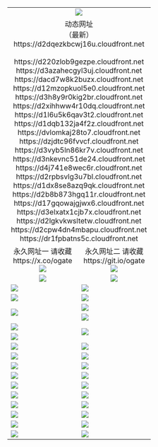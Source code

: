 ﻿<table>
  <tr></tr>
  <tr><td colspan=2 align=center><img src="https://d2dqezkbcwj16u.cloudfront.net/Up/oGate.jpg" /></td></tr>
  <tr><td colspan=2 align=center>动态网址<br/>（最新）
<br>https://d2dqezkbcwj16u.cloudfront.net
<br>
<br>https://d220zlob9gezpe.cloudfront.net
<br>https://d3azahecgyl3uj.cloudfront.net
<br>https://dacd7w8k2buzx.cloudfront.net
<br>https://d12mzopkuol5e0.cloudfront.net
<br>https://d3h8y9r0kig2br.cloudfront.net
<br>https://d2xihhww4r10dq.cloudfront.net
<br>https://d1l6u5k6qav3t2.cloudfront.net
<br>https://d1dqb132ja4f2z.cloudfront.net
<br>https://dvlomkaj28to7.cloudfront.net
<br>https://dzjdtc96fvvcf.cloudfront.net
<br>https://d3vyb5ln86kr7v.cloudfront.net
<br>https://d3nkevnc51de24.cloudfront.net
<br>https://d4j741e8wec6r.cloudfront.net
<br>https://d2rpbsvlg3u7bl.cloudfront.net
<br>https://d1dx8se8azq9qk.cloudfront.net
<br>https://d2b8b873hgq11r.cloudfront.net
<br>https://d17gqowajgjwx6.cloudfront.net
<br>https://d3elxatx1cjb7x.cloudfront.net
<br>https://d2lgkvkwsltetw.cloudfront.net
<br>https://d2cpw4dn4mbapu.cloudfront.net
<br>https://dr1fpbatns5c.cloudfront.net
    </td>
  </tr>
  <tr>
    <td align=center>永久网址一 请收藏<br/>https://x.co/ogate<br><img src="https://d2dqezkbcwj16u.cloudfront.net/Up/0WMGD1.png" /></td>
    <td align=center>永久网址二 请收藏<br/>https://git.io/ogate<br><img src="https://d2dqezkbcwj16u.cloudfront.net/Up/0WMGD2.png" /></td>
  </tr>
  <tr>
    <td align=center><a href="https://d2dqezkbcwj16u.cloudfront.net/?from=github"><img src="https://d2dqezkbcwj16u.cloudfront.net/Up/0WMPG.jpg" /></a></td>
    <td align=center><a href="https://d2dqezkbcwj16u.cloudfront.net/ogUP.aspx?name=0oGate.apk&from=github"><img src="https://d2dqezkbcwj16u.cloudfront.net/Up/0WMAZ.jpg" /></a></td>
  </tr>
  <tr>
    <td><a href="https://d2dqezkbcwj16u.cloudfront.net/oNote.aspx?id=oGate&from=github" target="_blank"><img src="https://d2dqezkbcwj16u.cloudfront.net/Up/0WCYY.jpg" /></a></td>
    <td><a href="https://d2dqezkbcwj16u.cloudfront.net/oNote.aspx?id=oNote&from=github" target="_blank"><img src="https://d2dqezkbcwj16u.cloudfront.net/Up/0WZTT.jpg" /></a></td>
  </tr>
  <tr>
    <td><a href="https://d2dqezkbcwj16u.cloudfront.net/ogDY.aspx?from=github" target="_blank"><img src="https://d2dqezkbcwj16u.cloudfront.net/Up/DY.jpg"/></a></td>
    <td><a href="https://d2dqezkbcwj16u.cloudfront.net/ogST.aspx?from=github" target="_blank"><img src="https://d2dqezkbcwj16u.cloudfront.net/Up/ST.jpg"/></a></td>
  </tr>
  <tr>
    <td rowspan=2><a href="https://d2dqezkbcwj16u.cloudfront.net/ogUP.aspx?name=WJ.mp4&from=github" target="_blank"><img src="https://d2dqezkbcwj16u.cloudfront.net/Up/WJ.jpg" /></a></td>
    <td><a href="https://d2dqezkbcwj16u.cloudfront.net/ogUP.aspx?name=DKC.mp4&count=17&from=github" target="_blank"><img src="https://d2dqezkbcwj16u.cloudfront.net/Up/DKC.jpg" /></a></td> 
  </tr>
  <tr>
    <td><a href="https://d2dqezkbcwj16u.cloudfront.net/ogUP.aspx?name=LRWS.mp4&count=6B:14,5A:10,5B:35,4A:14,4B:19,3A:10,3B:26,2A:16,2B:21,1A:23,1B:29&from=github" target="_blank"><img src="https://d2dqezkbcwj16u.cloudfront.net/Up/LRWS.jpg" /></a></td>
  </tr>
  <tr>
    <td><a href="https://d2dqezkbcwj16u.cloudfront.net/ogUP.aspx?name=JQR.mp4&count=2&from=github" target="_blank"><img src="https://d2dqezkbcwj16u.cloudfront.net/Up/JQR.jpg" /></a></td>   
    <td rowspan=2><a href="https://d2dqezkbcwj16u.cloudfront.net/ogUP.aspx?name=JP.mp4&count=9&from=github" target="_blank"><img src="https://d2dqezkbcwj16u.cloudfront.net/Up/JP.jpg" /></td>
  </tr>
  <tr>
    <td><a href="https://d2dqezkbcwj16u.cloudfront.net/ogUP.aspx?name=ZSJ.mp4&count=16&from=github" target="_blank"><img src="https://d2dqezkbcwj16u.cloudfront.net/Up/ZSJ.jpg" /></a></td>
  </tr>
  <tr>
    <td><a href="https://d2dqezkbcwj16u.cloudfront.net/ogUP.aspx?name=SSZJ.mp4&count=7&current=2&from=github" target="_blank"><img src="https://d2dqezkbcwj16u.cloudfront.net/Up/SSZJ.jpg" /></a></td>
    <td><a href="https://d2dqezkbcwj16u.cloudfront.net/ogUP.aspx?name=WH.mp4&from=github" target="_blank"><img src="https://d2dqezkbcwj16u.cloudfront.net/Up/WH.jpg" /></a></td>
  </tr>
  <tr>
    <td><a href="https://d2dqezkbcwj16u.cloudfront.net/ogUP.aspx?name=DWHM.mp4&from=github" target="_blank"><img src="https://d2dqezkbcwj16u.cloudfront.net/Up/DWHM.jpg" /></a></td>
    <td><a href="https://d2dqezkbcwj16u.cloudfront.net/ogUP.aspx?name=XTFY.mp4&count=24&from=github" target="_blank"><img src="https://d2dqezkbcwj16u.cloudfront.net/Up/XTFY.jpg" /></a></td>
  </tr>
  <tr>
    <td><a href="https://d2dqezkbcwj16u.cloudfront.net/ogUP.aspx?name=4SQQ.mp4&count=06:10&current=06:10&from=github" target="_blank"><img src="https://d2dqezkbcwj16u.cloudfront.net/Up/4SQQ0.jpg" /></a></td>
    <td><a href="https://d2dqezkbcwj16u.cloudfront.net/ogUP.aspx?name=4SHQ.mp4&count=06:9&current=06:9&from=github" target="_blank"><img src="https://d2dqezkbcwj16u.cloudfront.net/Up/4SHQ0.jpg" /></a></td>
  </tr>
  <tr>
    <td><a href="https://d2dqezkbcwj16u.cloudfront.net/ogUP.aspx?name=4SZG.mp4&count=06:9&current=06:9&from=github" target="_blank"><img src="https://d2dqezkbcwj16u.cloudfront.net/Up/4SZG0.jpg" /></a></td>
    <td><a href="https://d2dqezkbcwj16u.cloudfront.net/ogUP.aspx?name=4SDJ.mp4&count=06:14&current=06:13&from=github" target="_blank"><img src="https://d2dqezkbcwj16u.cloudfront.net/Up/4SDJ0.jpg" /></a></td>
  </tr>
  <tr>
    <td><a href="https://d2dqezkbcwj16u.cloudfront.net/onUP.aspx?name=https://x.co/dtw99&from=github" target="_blank"><img src="https://d2dqezkbcwj16u.cloudfront.net/Up/0DTW.jpg"/></a></td>
    <td><a href="https://d2dqezkbcwj16u.cloudfront.net/onUP.aspx?name=https://d2tyo2h9ydw5hf.cloudfront.net/acenter/&from=github" target="_blank"><img src="https://d2dqezkbcwj16u.cloudfront.net/Up/0TDW.jpg" /></a></td>
  </tr>
  <tr>
    <td><a href="https://d2dqezkbcwj16u.cloudfront.net/onUP.aspx?name=https://d3qz7yth5i2rae.cloudfront.net/gb/nsc413.htm&from=github" target="_blank"><img src="https://d2dqezkbcwj16u.cloudfront.net/Up/0DJY.jpg" /></a></td>
    <td><a href="https://d2dqezkbcwj16u.cloudfront.net/onUP.aspx?name=https://dgyo0jey7vwa5.cloudfront.net/xtr/gb/prog204.html&from=github" target="_blank"><img src="https://d2dqezkbcwj16u.cloudfront.net/Up/0XTR.jpg" /></a></td>
  </tr>
  <tr>
    <td><a href="https://d2dqezkbcwj16u.cloudfront.net/onUP.aspx?name=https://d7203y8eitivv.cloudfront.net&from=github" target="_blank"><img src="https://d2dqezkbcwj16u.cloudfront.net/Up/0MHW.jpg" /></a></td>
    <td><a href="https://d2dqezkbcwj16u.cloudfront.net/onUP.aspx?name=https://d38z1xzg5vtneh.cloudfront.net&from=github" target="_blank"><img src="https://d2dqezkbcwj16u.cloudfront.net/Up/0ZJW.jpg" /></a></td>
  </tr>
  <tr>
    <td><a href="https://d2dqezkbcwj16u.cloudfront.net/ogUP.aspx?name=FG.zip&from=github" target="_blank"><img src="https://d2dqezkbcwj16u.cloudfront.net/Up/FG.jpg" /></a></td>
    <td><a href="https://d2dqezkbcwj16u.cloudfront.net/ogUP.aspx?name=FGA.apk&from=github" target="_blank"><img src="https://d2dqezkbcwj16u.cloudfront.net/Up/FGA.jpg" /></a></td>
  </tr>
  <tr>
    <td><a href="https://d2dqezkbcwj16u.cloudfront.net/ogUP.aspx?name=U.zip&from=github" target="_blank"><img src="https://d2dqezkbcwj16u.cloudfront.net/Up/U.jpg" /></a></td>
    <td><a href="https://d2dqezkbcwj16u.cloudfront.net/ogUP.aspx?name=UA.apk&from=github" target="_blank"><img src="https://d2dqezkbcwj16u.cloudfront.net/Up/UA.jpg" /></a></td>
  </tr>
  <tr>
    <td><a href="https://d2dqezkbcwj16u.cloudfront.net/ogUP.aspx?name=0iPPOTV.zip&from=github" target="_blank"><img src="https://d2dqezkbcwj16u.cloudfront.net/Up/0iPPOTV.jpg" /></a></td>
    <td><a href="https://d2dqezkbcwj16u.cloudfront.net/ogUP.aspx?name=0iNTD.apk&from=github" target="_blank"><img src="https://d2dqezkbcwj16u.cloudfront.net/Up/0iNTD.jpg" /></a></td>
  </tr>
</table>

